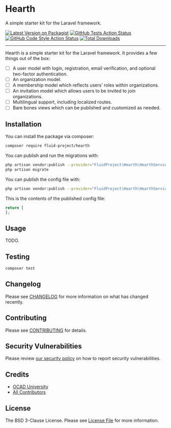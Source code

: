 # Hearth

A simple starter kit for the Laravel framework.

[![Latest Version on Packagist](https://img.shields.io/packagist/v/fluid-project/hearth.svg?style=flat-square)](https://packagist.org/packages/fluid-project/hearth)
[![GitHub Tests Action Status](https://img.shields.io/github/workflow/status/fluid-project/hearth/run-tests?label=tests)](https://github.com/fluid-project/hearth/actions?query=workflow%3Arun-tests+branch%3Amain)
[![GitHub Code Style Action Status](https://img.shields.io/github/workflow/status/fluid-project/hearth/Check%20&%20fix%20styling?label=code%20style)](https://github.com/fluid-project/hearth/actions?query=workflow%3A"Check+%26+fix+styling"+branch%3Amain)
[![Total Downloads](https://img.shields.io/packagist/dt/fluid-project/hearth.svg?style=flat-square)](https://packagist.org/packages/fluid-project/hearth)

---

Hearth is a simple starter kit for the Laravel framework. It provides a few things out of the box:

- [ ] A user model with login, registration, email verification, and optional two-factor authentication.
- [ ] An organization model.
- [ ] A membership model which reflects users' roles within organizations.
- [ ] An invitation model which allows users to be invited to join organizations.
- [ ] Multilingual support, including localized routes.
- [ ] Bare bones views which can be published and customized as needed.

## Installation

You can install the package via composer:

```bash
composer require fluid-project/hearth
```

You can publish and run the migrations with:

```bash
php artisan vendor:publish --provider="FluidProject\Hearth\HearthServiceProvider" --tag="hearth-migrations"
php artisan migrate
```

You can publish the config file with:
```bash
php artisan vendor:publish --provider="FluidProject\Hearth\HearthServiceProvider" --tag="hearth-config"
```

This is the contents of the published config file:

```php
return [
];
```

## Usage

TODO.

## Testing

```bash
composer test
```

## Changelog

Please see [CHANGELOG](CHANGELOG.md) for more information on what has changed recently.

## Contributing

Please see [CONTRIBUTING](.github/CONTRIBUTING.md) for details.

## Security Vulnerabilities

Please review [our security policy](../../security/policy) on how to report security vulnerabilities.

## Credits

- [OCAD University](https://github.com/fluid-project)
- [All Contributors](../../contributors)

## License

The BSD 3-Clause License. Please see [License File](LICENSE.md) for more information.

